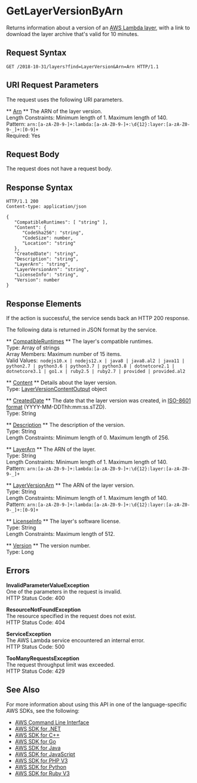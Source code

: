 # GetLayerVersionByArn<a name="API_GetLayerVersionByArn"></a>

Returns information about a version of an [AWS Lambda layer](https://docs.aws.amazon.com/lambda/latest/dg/configuration-layers.html), with a link to download the layer archive that's valid for 10 minutes\.

## Request Syntax<a name="API_GetLayerVersionByArn_RequestSyntax"></a>

```
GET /2018-10-31/layers?find=LayerVersion&Arn=Arn HTTP/1.1
```

## URI Request Parameters<a name="API_GetLayerVersionByArn_RequestParameters"></a>

The request uses the following URI parameters\.

 ** [Arn](#API_GetLayerVersionByArn_RequestSyntax) **   <a name="SSS-GetLayerVersionByArn-request-Arn"></a>
The ARN of the layer version\.  
Length Constraints: Minimum length of 1\. Maximum length of 140\.  
Pattern: `arn:[a-zA-Z0-9-]+:lambda:[a-zA-Z0-9-]+:\d{12}:layer:[a-zA-Z0-9-_]+:[0-9]+`   
Required: Yes

## Request Body<a name="API_GetLayerVersionByArn_RequestBody"></a>

The request does not have a request body\.

## Response Syntax<a name="API_GetLayerVersionByArn_ResponseSyntax"></a>

```
HTTP/1.1 200
Content-type: application/json

{
   "CompatibleRuntimes": [ "string" ],
   "Content": { 
      "CodeSha256": "string",
      "CodeSize": number,
      "Location": "string"
   },
   "CreatedDate": "string",
   "Description": "string",
   "LayerArn": "string",
   "LayerVersionArn": "string",
   "LicenseInfo": "string",
   "Version": number
}
```

## Response Elements<a name="API_GetLayerVersionByArn_ResponseElements"></a>

If the action is successful, the service sends back an HTTP 200 response\.

The following data is returned in JSON format by the service\.

 ** [CompatibleRuntimes](#API_GetLayerVersionByArn_ResponseSyntax) **   <a name="SSS-GetLayerVersionByArn-response-CompatibleRuntimes"></a>
The layer's compatible runtimes\.  
Type: Array of strings  
Array Members: Maximum number of 15 items\.  
Valid Values:` nodejs10.x | nodejs12.x | java8 | java8.al2 | java11 | python2.7 | python3.6 | python3.7 | python3.8 | dotnetcore2.1 | dotnetcore3.1 | go1.x | ruby2.5 | ruby2.7 | provided | provided.al2` 

 ** [Content](#API_GetLayerVersionByArn_ResponseSyntax) **   <a name="SSS-GetLayerVersionByArn-response-Content"></a>
Details about the layer version\.  
Type: [LayerVersionContentOutput](API_LayerVersionContentOutput.md) object

 ** [CreatedDate](#API_GetLayerVersionByArn_ResponseSyntax) **   <a name="SSS-GetLayerVersionByArn-response-CreatedDate"></a>
The date that the layer version was created, in [ISO\-8601 format](https://www.w3.org/TR/NOTE-datetime) \(YYYY\-MM\-DDThh:mm:ss\.sTZD\)\.  
Type: String

 ** [Description](#API_GetLayerVersionByArn_ResponseSyntax) **   <a name="SSS-GetLayerVersionByArn-response-Description"></a>
The description of the version\.  
Type: String  
Length Constraints: Minimum length of 0\. Maximum length of 256\.

 ** [LayerArn](#API_GetLayerVersionByArn_ResponseSyntax) **   <a name="SSS-GetLayerVersionByArn-response-LayerArn"></a>
The ARN of the layer\.  
Type: String  
Length Constraints: Minimum length of 1\. Maximum length of 140\.  
Pattern: `arn:[a-zA-Z0-9-]+:lambda:[a-zA-Z0-9-]+:\d{12}:layer:[a-zA-Z0-9-_]+` 

 ** [LayerVersionArn](#API_GetLayerVersionByArn_ResponseSyntax) **   <a name="SSS-GetLayerVersionByArn-response-LayerVersionArn"></a>
The ARN of the layer version\.  
Type: String  
Length Constraints: Minimum length of 1\. Maximum length of 140\.  
Pattern: `arn:[a-zA-Z0-9-]+:lambda:[a-zA-Z0-9-]+:\d{12}:layer:[a-zA-Z0-9-_]+:[0-9]+` 

 ** [LicenseInfo](#API_GetLayerVersionByArn_ResponseSyntax) **   <a name="SSS-GetLayerVersionByArn-response-LicenseInfo"></a>
The layer's software license\.  
Type: String  
Length Constraints: Maximum length of 512\.

 ** [Version](#API_GetLayerVersionByArn_ResponseSyntax) **   <a name="SSS-GetLayerVersionByArn-response-Version"></a>
The version number\.  
Type: Long

## Errors<a name="API_GetLayerVersionByArn_Errors"></a>

 **InvalidParameterValueException**   
One of the parameters in the request is invalid\.  
HTTP Status Code: 400

 **ResourceNotFoundException**   
The resource specified in the request does not exist\.  
HTTP Status Code: 404

 **ServiceException**   
The AWS Lambda service encountered an internal error\.  
HTTP Status Code: 500

 **TooManyRequestsException**   
The request throughput limit was exceeded\.  
HTTP Status Code: 429

## See Also<a name="API_GetLayerVersionByArn_SeeAlso"></a>

For more information about using this API in one of the language\-specific AWS SDKs, see the following:
+  [AWS Command Line Interface](https://docs.aws.amazon.com/goto/aws-cli/lambda-2015-03-31/GetLayerVersionByArn) 
+  [AWS SDK for \.NET](https://docs.aws.amazon.com/goto/DotNetSDKV3/lambda-2015-03-31/GetLayerVersionByArn) 
+  [AWS SDK for C\+\+](https://docs.aws.amazon.com/goto/SdkForCpp/lambda-2015-03-31/GetLayerVersionByArn) 
+  [AWS SDK for Go](https://docs.aws.amazon.com/goto/SdkForGoV1/lambda-2015-03-31/GetLayerVersionByArn) 
+  [AWS SDK for Java](https://docs.aws.amazon.com/goto/SdkForJava/lambda-2015-03-31/GetLayerVersionByArn) 
+  [AWS SDK for JavaScript](https://docs.aws.amazon.com/goto/AWSJavaScriptSDK/lambda-2015-03-31/GetLayerVersionByArn) 
+  [AWS SDK for PHP V3](https://docs.aws.amazon.com/goto/SdkForPHPV3/lambda-2015-03-31/GetLayerVersionByArn) 
+  [AWS SDK for Python](https://docs.aws.amazon.com/goto/boto3/lambda-2015-03-31/GetLayerVersionByArn) 
+  [AWS SDK for Ruby V3](https://docs.aws.amazon.com/goto/SdkForRubyV3/lambda-2015-03-31/GetLayerVersionByArn) 